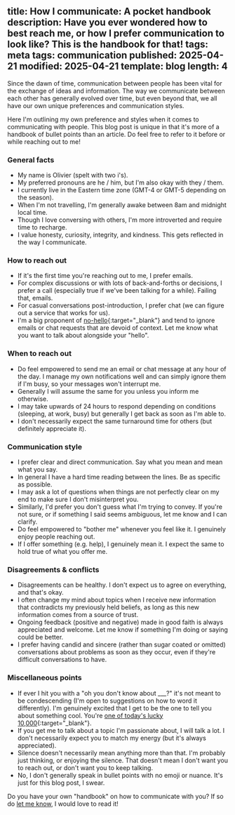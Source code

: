 title: How I communicate: A pocket handbook
description: Have you ever wondered how to best reach me, or how I prefer communication to look like? This is the handbook for that!
tags: meta
tags: communication
published: 2025-04-21
modified: 2025-04-21
template: blog
length: 4
---

Since the dawn of time, communication between people has been vital for the exchange of ideas and information. The way we communicate between each other has generally evolved over time, but even beyond that, we all have our own unique preferences and communication styles.

Here I'm outlining my own preference and styles when it comes to communicating with people. This blog post is unique in that it's more of a handbook of bullet points than an article. Do feel free to refer to it before or while reaching out to me!

### General facts

- My name is Olivier (spelt with two i's).
- My preferred pronouns are he / him, but I'm also okay with they / them.
- I currently live in the Eastern time zone (GMT-4 or GMT-5 depending on the season).
- When I'm not travelling, I'm generally awake between 8am and midnight local time.
- Though I love conversing with others, I'm more introverted and require time to recharge.
- I value honesty, curiosity, integrity, and kindness. This gets reflected in the way I communicate.

### How to reach out

- If it's the first time you're reaching out to me, I prefer emails.
- For complex discussions or with lots of back-and-forths or decisions, I prefer a call (especially true if we've been talking for a while). Failing that, emails.
- For casual conversations post-introduction, I prefer chat (we can figure out a service that works for us).
- I'm a big proponent of [no-hello](https://nohello.net/en/){:target="_blank"} and tend to ignore emails or chat requests that are devoid of context. Let me know what you want to talk about alongside your "hello".

### When to reach out

- Do feel empowered to send me an email or chat message at any hour of the day. I manage my own notifications well and can simply ignore them if I'm busy, so your messages won't interrupt me.
- Generally I will assume the same for you unless you inform me otherwise.
- I may take upwards of 24 hours to respond depending on conditions (sleeping, at work, busy) but generally I get back as soon as I'm able to.
- I don't necessarily expect the same turnaround time for others (but definitely appreciate it).

### Communication style

- I prefer clear and direct communication. Say what you mean and mean what you say.
- In general I have a hard time reading between the lines. Be as specific as possible.
- I may ask a lot of questions when things are not perfectly clear on my end to make sure I don't misinterpret you.
- Similarly, I'd prefer you don't guess what I'm trying to convey. If you're not sure, or if something I said seems ambiguous, let me know and I can clarify.
- Do feel empowered to "bother me" whenever you feel like it. I genuinely enjoy people reaching out.
- If I offer something (e.g. help), I genuinely mean it. I expect the same to hold true of what you offer me.

### Disagreements & conflicts

- Disagreements can be healthy. I don't expect us to agree on everything, and that's okay.
- I often change my mind about topics when I receive new information that contradicts my previously held beliefs, as long as this new information comes from a source of trust.
- Ongoing feedback (positive and negative) made in good faith is always appreciated and welcome. Let me know if something I'm doing or saying could be better.
- I prefer having candid and sincere (rather than sugar coated or omitted) conversations about problems as soon as they occur, even if they're difficult conversations to have.

### Miscellaneous points

- If ever I hit you with a "oh you don't know about ___?" it's not meant to be condescending (I'm open to suggestions on how to word it differently). I'm genuinely excited that I get to be the one to tell you about something cool. You're [one of today's lucky 10,000](https://xkcd.com/1053/){:target="_blank"}.
- If you get me to talk about a topic I'm passionate about, I will talk a lot. I don't necessarily expect you to match my energy (but it's always appreciated).
- Silence doesn't necessarily mean anything more than that. I'm probably just thinking, or enjoying the silence. That doesn't mean I don't want you to reach out, or don't want you to keep talking.
- No, I don't generally speak in bullet points with no emoji or nuance. It's just for this blog post, I swear.

Do you have your own "handbook" on how to communicate with you? If so do [let me know](/contact), I would love to read it!
